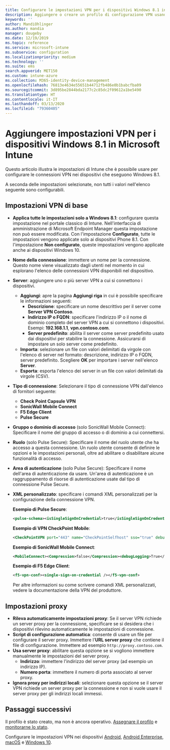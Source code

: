 ```yaml
---
title: Configurare le impostazioni VPN per i dispositivi Windows 8.1 in Microsoft Intune - Azure | Microsoft Docs
description: Aggiungere o creare un profilo di configurazione VPN usando le impostazioni di configurazione delle reti private virtuali (VPN), che include i dettagli della connessione e le impostazioni proxy per includere indirizzi IP o FQDN e porta TCP in Microsoft Intune sui dispositivi che eseguono Windows 8.1.
keywords: ''
author: MandiOhlinger
ms.author: mandia
manager: dougeby
ms.date: 12/19/2019
ms.topic: reference
ms.service: microsoft-intune
ms.subservice: configuration
ms.localizationpriority: medium
ms.technology: ''
ms.suite: ems
search.appverid: MET150
ms.custom: intune-azure
ms.collection: M365-identity-device-management
ms.openlocfilehash: 76813e4634e55651b44712fb486e0b1babcfba09
ms.sourcegitcommit: 3d895be2844bda2177c2c85dc2f09612a1be5490
ms.translationtype: HT
ms.contentlocale: it-IT
ms.lasthandoff: 03/13/2020
ms.locfileid: "79360405"
---
```

# <a name="add-vpn-settings-on-windows-81-devices-in-microsoft-intune"></a>Aggiungere impostazioni VPN per i dispositivi Windows 8.1 in Microsoft Intune



Questo articolo illustra le impostazioni di Intune che è possibile usare per configurare le connessioni VPN nei dispositivi che eseguono Windows 8.1.

A seconda delle impostazioni selezionate, non tutti i valori nell'elenco seguente sono configurabili.

## <a name="base-vpn-settings"></a>Impostazioni VPN di base

- **Applica tutte le impostazioni solo a Windows 8.1**: configurare questa impostazione nel portale classico di Intune. Nell'interfaccia di amministrazione di Microsoft Endpoint Manager questa impostazione non può essere modificata. Con l'impostazione **Configurato**, tutte le impostazioni vengono applicate solo ai dispositivi Phone 8.1. Con l'impostazione **Non configurato**, queste impostazioni vengono applicate anche ai dispositivi Windows 10.
- **Nome della connessione**: immettere un nome per la connessione. Questo nome viene visualizzato dagli utenti nel momento in cui esplorano l'elenco delle connessioni VPN disponibili nel dispositivo.
- **Server**: aggiungere uno o più server VPN a cui si connettono i dispositivi.
  - **Aggiungi**: apre la pagina **Aggiungi riga** in cui è possibile specificare le informazioni seguenti:
    - **Descrizione**: specificare un nome descrittivo per il server come **Server VPN Contoso**.
    - **Indirizzo IP o FQDN**: specificare l'indirizzo IP o il nome di dominio completo del server VPN a cui si connettono i dispositivi. Esempi: **192.168.1.1**, **vpn.contoso.com**.
    - **Server predefinito**: abilita il server come server predefinito usato dai dispositivi per stabilire la connessione. Assicurarsi di impostare un solo server come predefinito.
  - **Importa**: selezionare un file con valori delimitati da virgole con l'elenco di server nel formato: descrizione, indirizzo IP o FQDN, server predefinito. Scegliere **OK** per importare i server nell'elenco **Server**.
  - **Esporta**: esporta l'elenco dei server in un file con valori delimitati da virgole (CSV).

- **Tipo di connessione**: Selezionare il tipo di connessione VPN dall'elenco di fornitori seguente:
  - **Check Point Capsule VPN**
  - **SonicWall Mobile Connect**
  - **F5 Edge Client**
  - **Pulse Secure**

<!--- **Fingerprint** (Check Point Capsule VPN only): Specify a string (for example, "Contoso Fingerprint Code") that will be used to verify that the VPN server can be trusted. A fingerprint can be sent to the client so it knows to trust any server that presents the same fingerprint when connecting. If the device doesn’t already have the fingerprint, it will prompt the user to trust the VPN server that they are connecting to while showing the fingerprint. (The user manually verifies the fingerprint and chooses **trust** to connect.) --->

- **Gruppo o dominio di accesso** (solo SonicWall Mobile Connect): Specificare il nome del gruppo di accesso o di dominio a cui connettersi.

- **Ruolo** (solo Pulse Secure): Specificare il nome del ruolo utente che ha accesso a questa connessione. Un ruolo utente consente di definire le opzioni e le impostazioni personali, oltre ad abilitare o disabilitare alcune funzionalità di accesso.

- **Area di autenticazione** (solo Pulse Secure): Specificare il nome dell'area di autenticazione da usare. Un'area di autenticazione è un raggruppamento di risorse di autenticazione usate dal tipo di connessione Pulse Secure.

- **XML personalizzato**: specificare i comandi XML personalizzati per la configurazione della connessione VPN.

  **Esempio di Pulse Secure**:

  ```xml
  <pulse-schema><isSingleSignOnCredential>true</isSingleSignOnCredential></pulse-schema>
  ```

  **Esempio di VPN CheckPoint Mobile**:

  ```xml
  <CheckPointVPN port="443" name="CheckPointSelfhost" sso="true" debug="3" />
  ```

  **Esempio di SonicWall Mobile Connect**:

  ```xml
  <MobileConnect><Compression>false</Compression><debugLogging>True</debugLogging><packetCapture>False</packetCapture></MobileConnect>
  ```

  **Esempio di F5 Edge Client**:

  ```xml
  <f5-vpn-conf><single-sign-on-credential /></f5-vpn-conf>
  ```

  Per altre informazioni su come scrivere comandi XML personalizzati, vedere la documentazione della VPN del produttore.

## <a name="proxy-settings"></a>Impostazioni proxy

- **Rileva automaticamente impostazioni proxy**: Se il server VPN richiede un server proxy per la connessione, specificare se si desidera che i dispositivi rilevino automaticamente le impostazioni di connessione.
- **Script di configurazione automatica**: consente di usare un file per configurare il server proxy. Immettere l'**URL server proxy** che contiene il file di configurazione. Immettere ad esempio `http://proxy.contoso.com`.
- **Usa server proxy**: abilitare questa opzione se si vogliono immettere manualmente le impostazioni del server proxy.
  - **Indirizzo**: immettere l'indirizzo del server proxy (ad esempio un indirizzo IP).
  - **Numero porta**: immettere il numero di porta associato al server proxy.
- **Ignora proxy per indirizzi locali**: selezionare questa opzione se il server VPN richiede un server proxy per la connessione e non si vuole usare il server proxy per gli indirizzi locali immessi.

## <a name="next-steps"></a>Passaggi successivi

Il profilo è stato creato, ma non è ancora operativo. [Assegnare il profilo](device-profile-assign.md) e [monitorarne lo stato](device-profile-monitor.md).

Configurare le impostazioni VPN nei dispositivi [Android](vpn-settings-android.md), [Android Enterprise](vpn-settings-android-enterprise.md), [macOS](vpn-settings-macos.md) e [Windows 10](vpn-settings-windows-10.md).

